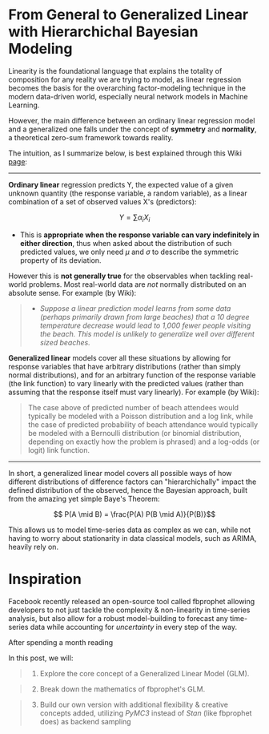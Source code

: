 # From **General** to **Generalized** Linear with Hierarchichal Bayesian Modeling

  

Linearity is the foundational language that explains the totality of composition for any reality we are trying to model, as linear regression becomes the basis for the overarching factor-modeling technique in the modern data-driven world, especially neural network models in Machine Learning.

  

However, the main difference between an ordinary linear regression model and a generalized one falls under the concept of **symmetry** and **normality**, a theoretical zero-sum framework towards reality.

  

The intuition, as I summarize below, is best explained through this Wiki [page](https://en.wikipedia.org/wiki/Generalized_linear_model#Maximum_likelihood  "Wikipedia page"):

  

---

**Ordinary linear** regression predicts Y, the expected value of a given unknown quantity (the response variable, a random variable), as a linear combination of a set of observed values X's (predictors):

  

$$Y = \sum \alpha_{i} X_{i}$$

  

- This is **appropriate when the response variable can vary indefinitely in either direction**, thus when asked about the distribution of such predicted values, we only need $\mu$ and $\sigma$ to describe the symmetric property of its deviation.

  

However this is **not generally true** for the observables when tackling real-world problems. Most real-world data are *not* normally distributed on an absolute sense. For example (by Wiki):

  

>  -  *Suppose a linear prediction model learns from some data (perhaps primarily drawn from large beaches) that a 10 degree temperature decrease would lead to 1,000 fewer people visiting the beach. This model is unlikely to generalize well over different sized beaches.*

  

**Generalized linear** models cover all these situations by allowing for response variables that have arbitrary distributions (rather than simply normal distributions), and for an arbitrary function of the response variable (the link function) to vary linearly with the predicted values (rather than assuming that the response itself must vary linearly). For example (by Wiki):

> The case above of predicted number of beach attendees would typically be modeled with a Poisson distribution and a log link, while the case of predicted probability of beach attendance would typically be modeled with a Bernoulli distribution (or binomial distribution, depending on exactly how the problem is phrased) and a log-odds (or logit) link function.

  

---

In short, a generalized linear model covers all possible ways of how different distributions of difference factors can "hierarchichally" impact the defined distribution of the observed, hence the Bayesian approach, built from the amazing yet simple Baye's Theorem:

  

$$ P(A \mid B) = \frac{P(A) P(B \mid A)}{P(B)}$$

  

This allows us to model time-series data as complex as we can, while not having to worry about stationarity in data classical models, such as ARIMA, heavily rely on.

  

# Inspiration

  

Facebook recently released an open-source tool called fbprophet allowing developers to not just tackle the complexity & non-linearity in time-series analysis, but also allow for a robust model-building to forecast any time-series data while accounting for *uncertainty* in every step of the way.

  

After spending a month reading

  

In this post, we will:

>1. Explore the core concept of a Generalized Linear Model (GLM).

>2. Break down the mathematics of fbprophet's GLM.

>3. Build our own version with additional flexibility & creative concepts added, utilizing *PyMC3* instead of *Stan* (like fbprophet does) as backend sampling
<!--stackedit_data:
eyJoaXN0b3J5IjpbMTExMTg2MjgzOF19
-->